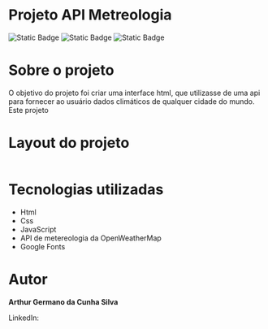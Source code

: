 <h1>Projeto API Metreologia</h1>
<img alt="Static Badge" src="https://img.shields.io/badge/Front_end-JavaScript-yellow">
<img alt="Static Badge" src="https://img.shields.io/badge/Front_end-Html-red">
<img alt="Static Badge" src="https://img.shields.io/badge/Front_end-Css-blue">

<h1>Sobre o projeto</h1>
O objetivo do projeto foi criar uma interface html, que utilizasse de uma api para fornecer ao usuário dados climáticos de qualquer cidade do mundo. Este projeto

<h1>Layout do projeto</h1>
<img src ="">





<h1>Tecnologias utilizadas</h1>
<ul>
  <li>Html</li>
  <li>Css</li>
  <li>JavaScript</li>
  <li>API de metereologia da OpenWeatherMap</li>
  <li>Google Fonts</li>
</ul>

<h1>Autor</h1>
<p><strong>Arthur Germano da Cunha Silva</strong></p>

<p>LinkedIn:</p>
<a></a>

